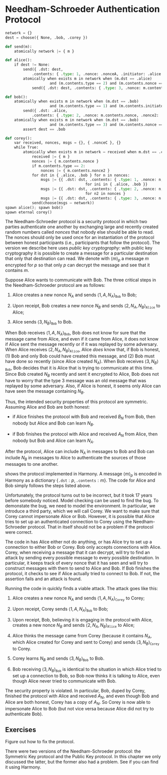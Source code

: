 
# Needham-Schroeder Authentication Protocol 


```python
network = {}
dest = choose({ None, .bob, .corey })

def send(m):
    atomically network |= { m }

def alice():
    if dest != None:
        send({ .dst: dest,
            .contents: { .type: 1, .nonce: .nonceA, .initiator: .alice } })
        atomically when exists m in network when (m.dst == .alice)
                    and (m.contents.type == 2) and (m.contents.nonce == .nonceA):
            send({ .dst: dest, .contents: { .type: 3, .nonce: m.contents.nonce2 } })

def bob():
    atomically when exists m in network when (m.dst == .bob)
                    and (m.contents.type == 1) and (m.contents.initiator == .alice):
        send({ .dst: .alice,
            .contents: { .type: 2, .nonce: m.contents.nonce, .nonce2: .nonceB } })
    atomically when exists m in network when (m.dst == .bob)
                    and (m.contents.type == 3) and (m.contents.nonce == .nonceB):
        assert dest == .bob

def corey():
    var received, nonces, msgs = {}, { .nonceC }, {}
    while True:
        atomically when exists m in network – received when m.dst == .corey:
            received |= { m }
            nonces |= { m.contents.nonce }
            if m.contents.type == 2:
                nonces |= { m.contents.nonce2 }
            for dst in { .alice, .bob } for n in nonces:
                msgs |= {{ .dst: dst, .contents: { .type: 1, .nonce: n, .initiator: ini }}
                                    for ini in { .alice, .bob }}
                msgs |= {{ .dst: dst, .contents: { .type: 2, .nonce: n, .nonce2: n2 }}
                                    for n2 in nonces }
                msgs |= {{ .dst: dst, .contents: { .type: 3, .nonce: n }}}
            send(choose(msgs – network))
spawn alice(); spawn bob()
spawn eternal corey()
```

The Needham-Schroeder protocol is a security protocol in which
two parties authenticate one another by exchanging large and recently
created random numbers called *nonces* that nobody else should be able
to read. The nonces should only be used once for an instantiation of the
protocol between honest participants (i.e., participants that follow the
protocol). The version we describe here uses *public key
cryptography*: with public key cryptography it is possible to
create a message for a particular destination that only that destination
can read. We denote with $\langle m \rangle_p$ a message $m$ encrypted
for $p$ so that only $p$ can decrypt the message and see that it
contains $m$.

Suppose Alice wants to communicate with Bob. The three critical steps in
the Needham-Schroeder protocol are as follows:

1.  Alice creates a new nonce $N_A$ and sends
    $\langle 1, A, N_A \rangle_\mathtt{Bob}$ to Bob;

2.  Upon receipt, Bob creates a new nonce $N_B$ and sends
    $\langle 2, N_A, N_B \rangle_\mathtt{Alice}$ to Alice;

3.  Alice sends $\langle 3, N_B \rangle_\mathtt{Bob}$ to Bob.

When Bob receives $\langle 1, A, N_A \rangle_\mathtt{Bob}$, Bob does not
know for sure that the message came from Alice, and even if it came from
Alice, it does not know if Alice sent the message recently or if it was
replayed by some adversary. When Alice receives
$\langle 2, N_A, N_B \rangle_\mathtt{Alice}$, Alice *does* know that, if
Bob is honest, (1) Bob and only Bob could have created this message, and
(2) Bob must have done so recently (since Alice created $N_A$). When Bob
receives $\langle 3, N_B \rangle_\mathtt{Bob}$, Bob decides that it is
Alice that is trying to communicate at this time. Since Bob created
$N_B$ recently and sent it encrypted to Alice, Bob does not have to
worry that the type 3 message was an old message that was replayed by
some adversary. Also, if Alice is honest, it seems only Alice can have
seen the message containing $N_B$.

Thus, the intended security properties of this protocol are symmetric.
Assuming Alice and Bob are both honest:

-   if Alice finishes the protocol with Bob and received $B_N$ from Bob,
    then nobody but Alice and Bob can learn $N_B$.

-   if Bob finishes the protocol with Alice and received $A_N$ from
    Alice, then nobody but Bob and Alice can learn $N_A$.

After the protocol, Alice can include $N_A$ in messages to Bob and Bob
can include $N_B$ in messages to Alice to authenticate the sources of
those messages to one another.

shows the protocol implemented in Harmony. A message
$\langle m \rangle_p$ is encoded in Harmony as a dictionary
$\{ \mathtt{.dst}: p, \mathtt{.contents}: m \}$. The code for Alice and
Bob simply follows the steps listed above.

Unfortunately, the protocol turns out to be incorrect, but it took 17
years before somebody noticed. Model checking can be used to
find the bug. To demonstate the bug, we need to model the
environment. In particular, we introduce a third party, which we will
call Corey. We want to make sure that Corey cannot impersonate Alice or
Bob. However, it is possible that Alice tries to set up an authenticated
connection to Corey using the Needham-Schroeder protocol. That in itself
should not be a problem if the protocol were correct.

The code in has Alice either not do anything, or has Alice try to set up
a connection to either Bob or Corey. Bob only accepts connections with
Alice. Corey, when receiving a message that it can decrypt, will try to
find an attack by sending every possible message to every possible
destination. In particular, it keeps track of every nonce that it has
seen and will try to construct messages with them to send to Alice and
Bob. If Bob finishes the protocol, it checks to see if Alice actually
tried to connect to Bob. If not, the assertion fails and an attack is
found.

Running the code in quickly finds a viable attack. The attack goes like
this:

1.  Alice creates a new nonce $N_A$ and sends
    $\langle 1, A, N_A \rangle_\mathtt{Corey}$ to Corey;

2.  Upon receipt, Corey sends $\langle 1, A, N_A \rangle_\mathtt{Bob}$
    to Bob;

3.  Upon receipt, Bob, believing it is engaging in the protocol with
    Alice, creates a new nonce $N_B$ and sends
    $\langle 2, N_A, N_B \rangle_\mathtt{Alice}$ to Alice;

4.  Alice thinks the message came from Corey (because it contains $N_A$,
    which Alice created for Corey and sent to Corey) and sends
    $\langle 3, N_B \rangle_\mathtt{Corey}$ to Corey.

5.  Corey learns $N_B$ and sends $\langle 3, N_B \rangle_\mathtt{Bob}$
    to Bob.

6.  Bob receiving $\langle 3, N_B \rangle_\mathtt{Bob}$ is identical to
    the situation in which Alice tried to set up a connection to Bob, so
    Bob now thinks it is talking to Alice, even though Alice never tried
    to communicate with Bob.

The security property is violated. In particular, Bob, duped by Corey,
finished the protocol with Alice and received $A_N$, and even though Bob
and Alice are both honest, Corey has a copy of $A_N$. So Corey is now
able to impersonate Alice to Bob (but not vice versa because Alice did
not try to authenticate Bob).

## Exercises 


Figure out how to fix the protocol.

There were two versions of the Needham-Schroeder protocol: the Symmetric
Key protocol and the Public Key protocol. In this chapter we only
discussed the latter, but the former also had a problem. See if you can
find it using Harmony.

